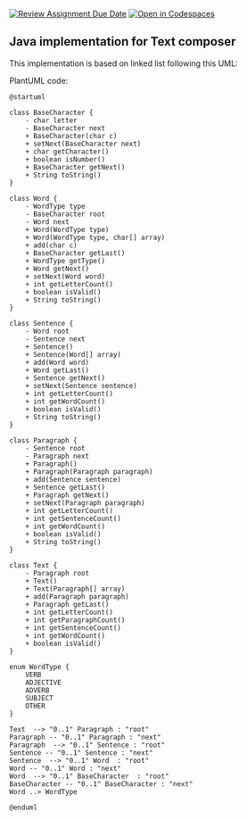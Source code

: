 [![Review Assignment Due Date](https://classroom.github.com/assets/deadline-readme-button-22041afd0340ce965d47ae6ef1cefeee28c7c493a6346c4f15d667ab976d596c.svg)](https://classroom.github.com/a/s8jrhIMS)
[![Open in Codespaces](https://classroom.github.com/assets/launch-codespace-2972f46106e565e64193e422d61a12cf1da4916b45550586e14ef0a7c637dd04.svg)](https://classroom.github.com/open-in-codespaces?assignment_repo_id=17154160)
## Java implementation for Text composer

This implementation is based on linked list following this UML:   

PlantUML code:
```plantuml
@startuml

class BaseCharacter {
    - char letter
    - BaseCharacter next
    + BaseCharacter(char c)
    + setNext(BaseCharacter next)
    + char getCharacter()
    + boolean isNumber()
    + BaseCharacter getNext()
    + String toString()
}

class Word {
    - WordType type
    - BaseCharacter root
    - Word next
    + Word(WordType type)
    + Word(WordType type, char[] array)
    + add(char c)
    + BaseCharacter getLast()
    + WordType getType()
    + Word getNext()
    + setNext(Word word)
    + int getLetterCount()    
    + boolean isValid()
    + String toString()    
}

class Sentence {
    - Word root
    - Sentence next
    + Sentence()
    + Sentence(Word[] array)
    + add(Word word)
    + Word getLast()
    + Sentence getNext()
    + setNext(Sentence sentence)
    + int getLetterCount()
    + int getWordCount()    
    + boolean isValid()
    + String toString()    
}

class Paragraph {
    - Sentence root
    - Paragraph next
    + Paragraph()
    + Paragraph(Paragraph paragraph)
    + add(Sentence sentence)
    + Sentence getLast()
    + Paragraph getNext()
    + setNext(Paragraph paragraph)
    + int getLetterCount()
    + int getSentenceCount()
    + int getWordCount()    
    + boolean isValid()
    + String toString()    
}

class Text {
    - Paragraph root
    + Text()
    + Text(Paragraph[] array)
    + add(Paragraph paragraph)
    + Paragraph getLast()
    + int getLetterCount()
    + int getParagraphCount()
    + int getSentenceCount()
    + int getWordCount()
    + boolean isValid()    
}

enum WordType {
    VERB
    ADJECTIVE
    ADVERB
    SUBJECT
    OTHER
}

Text  --> "0..1" Paragraph : "root"
Paragraph -- "0..1" Paragraph : "next"
Paragraph  --> "0..1" Sentence : "root"
Sentence -- "0..1" Sentence : "next"
Sentence  --> "0..1" Word  : "root"
Word -- "0..1" Word : "next"
Word  --> "0..1" BaseCharacter  : "root"
BaseCharacter -- "0..1" BaseCharacter : "next"
Word ..> WordType

@enduml
```